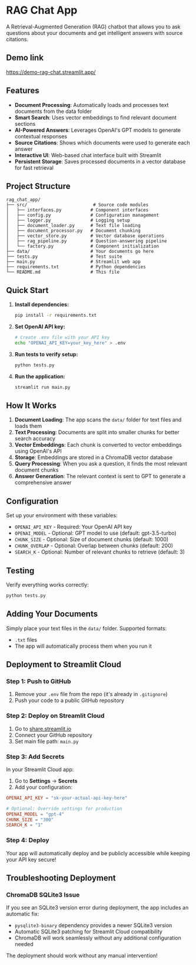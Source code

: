 # RAG Chat App

A Retrieval-Augmented Generation (RAG) chatbot that allows you to ask questions about your documents and get intelligent answers with source citations.

## Demo link
https://demo-rag-chat.streamlit.app/

## Features
- **Document Processing**: Automatically loads and processes text documents from the data folder
- **Smart Search**: Uses vector embeddings to find relevant document sections
- **AI-Powered Answers**: Leverages OpenAI's GPT models to generate contextual responses
- **Source Citations**: Shows which documents were used to generate each answer
- **Interactive UI**: Web-based chat interface built with Streamlit
- **Persistent Storage**: Saves processed documents in a vector database for fast retrieval

## Project Structure

```
rag_chat_app/
├── src/                         # Source code modules
│   ├── interfaces.py           # Component interfaces
│   ├── config.py               # Configuration management
│   ├── logger.py               # Logging setup
│   ├── document_loader.py      # Text file loading
│   ├── document_processor.py   # Document chunking
│   ├── vector_store.py         # Vector database operations
│   ├── rag_pipeline.py         # Question-answering pipeline
│   └── factory.py              # Component initialization
├── data/                       # Your documents go here
├── tests.py                    # Test suite
├── main.py                     # Streamlit web app
├── requirements.txt            # Python dependencies
└── README.md                   # This file
```

## Quick Start

1. **Install dependencies:**
   ```bash
   pip install -r requirements.txt
   ```

2. **Set OpenAI API key:**
   ```bash
   # Create .env file with your API key
   echo "OPENAI_API_KEY=your_key_here" > .env
   ```

3. **Run tests to verify setup:**
   ```bash
   python tests.py
   ```

4. **Run the application:**
   ```bash
   streamlit run main.py
   ```

## How It Works

1. **Document Loading**: The app scans the `data/` folder for text files and loads them
2. **Text Processing**: Documents are split into smaller chunks for better search accuracy
3. **Vector Embeddings**: Each chunk is converted to vector embeddings using OpenAI's API
4. **Storage**: Embeddings are stored in a ChromaDB vector database
5. **Query Processing**: When you ask a question, it finds the most relevant document chunks
6. **Answer Generation**: The relevant context is sent to GPT to generate a comprehensive answer

## Configuration

Set up your environment with these variables:

- `OPENAI_API_KEY` - Required: Your OpenAI API key
- `OPENAI_MODEL` - Optional: GPT model to use (default: gpt-3.5-turbo)
- `CHUNK_SIZE` - Optional: Size of document chunks (default: 1000)
- `CHUNK_OVERLAP` - Optional: Overlap between chunks (default: 200)
- `SEARCH_K` - Optional: Number of relevant chunks to retrieve (default: 3)

## Testing

Verify everything works correctly:
```bash
python tests.py
```

## Adding Your Documents

Simply place your text files in the `data/` folder. Supported formats:
- `.txt` files
- The app will automatically process them when you run it

## Deployment to Streamlit Cloud

### Step 1: Push to GitHub
1. Remove your `.env` file from the repo (it's already in `.gitignore`)
2. Push your code to a public GitHub repository

### Step 2: Deploy on Streamlit Cloud
1. Go to [share.streamlit.io](https://share.streamlit.io)
2. Connect your GitHub repository
3. Set main file path: `main.py`

### Step 3: Add Secrets
In your Streamlit Cloud app:
1. Go to **Settings** → **Secrets**
2. Add your configuration:
```toml
OPENAI_API_KEY = "sk-your-actual-api-key-here"

# Optional: Override settings for production
OPENAI_MODEL = "gpt-4"
CHUNK_SIZE = "300"
SEARCH_K = "1"
```

### Step 4: Deploy
Your app will automatically deploy and be publicly accessible while keeping your API key secure!

## Troubleshooting Deployment

### ChromaDB SQLite3 Issue
If you see an SQLite3 version error during deployment, the app includes an automatic fix:
- `pysqlite3-binary` dependency provides a newer SQLite3 version
- Automatic SQLite3 patching for Streamlit Cloud compatibility
- ChromaDB will work seamlessly without any additional configuration needed

The deployment should work without any manual intervention!
